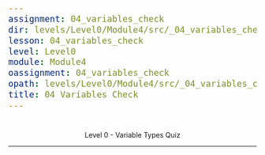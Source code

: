 ```yaml
---
assignment: 04_variables_check
dir: levels/Level0/Module4/src/_04_variables_check
lesson: 04_variables_check
level: Level0
module: Module4
oassignment: 04_variables_check
opath: levels/Level0/Module4/src/_04_variables_check
title: 04 Variables Check
---
```

<html>
<head>
<title>
Level 0 - Variable Types Quiz
</title>
<meta charset="utf-8"/>
<meta content="width=device-width, initial-scale=1" name="viewport"/>
<link href="https://league-central.github.io/curriculum/style/style.css" rel="stylesheet"/>
<link href="https://fonts.googleapis.com/css?family=Raleway" rel="stylesheet"/>
<style>

#quiz {

{{ javaref(fm_level, fm_module,fm_lesson,fm_assignment, fm_dir) }}


margin-left:50px;
}

#nav {

margin-left:50px;
position: relative;
}

#footer {

position: absolute;
bottom: -100;
width: 100%;
}
button {background-color:yellow; border-radius: 3px; font-size: 125%;
}
code {font-size: 125%; color: forestgreen}
</style>
</head>

<center>

#

Level 0 - Variable Types Quiz
<hr/>
</center>

</html>